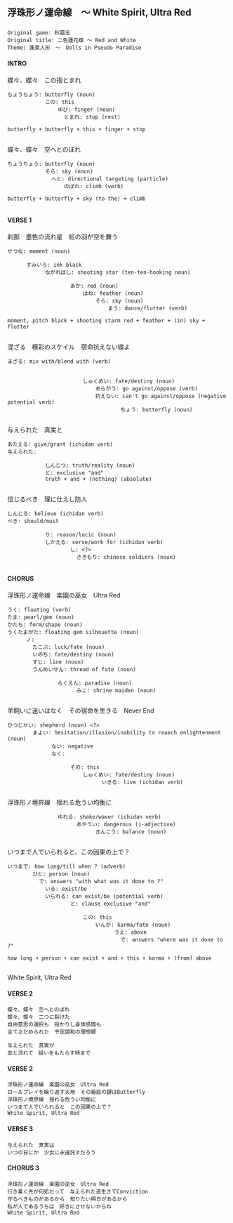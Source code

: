 ## 浮珠形ノ運命線　～ White Spirit, Ultra Red

###
```
Original game: 秋霜玉
Original title: 二色蓮花蝶 ～ Red and White
Theme: 蓬莱人形　～　Dolls in Pseudo Paradise
```

#### INTRO

蝶々、蝶々　この指とまれ
```
ちょうちょう: butterfly (noun)
            この: this
                ゆび: finger (noun)
                  とまれ: stop (rest)

butterfly + butterfly + this + finger + stop
```
```
```

蝶々、蝶々　空へとのぼれ
```
ちょうちょう: butterfly (noun)
            そら: sky (noun)
              へと: directional targeting (particle)
                  のぼれ: climb (verb)

butterfly + butterfly + sky (to the) + climb
```
```
```

#### VERSE 1

刹那　墨色の流れ星　紅の羽が空を舞う
```
せつな: moment (noun)

      すみいろ: ink black
            ながれぼし: shooting star (ten-ten-hooking noun)

                    あか: red (noun)
                        はね: feather (noun)
                            そら: sky (noun)
                                まう: dance/flutter (verb)

moment, pitch black + shooting starm red + feather + (in) sky + flutter
```
```
```

混ざる　極彩のスケイル　宿命抗えない蝶よ
```
まざる: mix with/blend with (verb)


                        しゅくめい: fate/destiny (noun)
                            あらがう: go against/oppose (verb)
                            抗えない: can't go against/oppose (negative potential verb)
                                    ちょう: butterfly (noun)
```
```
```


与えられた　真実と
```
あたえる: give/grant (ichidan verb)
与えられた:

            しんじつ: truth/reality (noun)
            と: exclusive "and"
            truth + and + (nothing) (absolute)
```
```

```

信じるべき　理に仕えし防人
```
しんじる: believe (ichidan verb)
べき: should/must

            り: reason/locic (noun)
            しかえる: serve/work for (ichidan verb)
                    し: <?>
                      さきもり: chinese soldiers (noun)
```
```
```

#### CHORUS

浮珠形ノ運命線　楽園の巫女　Ultra Red
```
うく: floating (verb)
たま: pearl/gem (noun)
かたち: form/shape (noun)
うくたまがた: floating gem silhouette (noun)
      ノ:
        たこぶ: luck/fate (noun)
        いのち: fate/destiny (noun)
        すじ: line (noun)
        うんめいせん: thread of fate (noun)

                らくえん: paradise (noun)
                      みこ: shrine maiden (noun)
```
```
```

羊飼いに迷いはなく　その宿命を生きる　Never End
```
ひつじかい: shepherd (noun) <?>
        まよい: hesitation/illusion/inability to reaech enlightenment (noun)
              ない: negative
              なく:

                    その: this
                        しゅくめい: fate/destiny (noun)
                              いきる: live (ichidan verb)
```
```
```

浮珠形ノ境界線　揺れる危うい均衡に
```
                ゆれる: shake/waver (ichidan verb)
                      あやうい: dangerous (i-adjective)
                            きんこう: balance (noun)
```
```
```

いつまで人でいられると、この因果の上で？
```
いつまで: how long/till when ? (adverb)
        ひと: person (noun)
          で: answers "with what was it done to ?"
            いる: exist/be
            いられる: can exist/be (potential verb)
                    と: clause exclusive "and"

                        この: this
                            いんが: karma/fate (noun)
                                  うえ: above
                                    で: answers "where was it done to ?"

how long + person + can exist + and + this + karma + (from) above
```
```
```

White Spirit, Ultra Red

#### VERSE 2

```
蝶々、蝶々　空へとのぼれ
蝶々、蝶々　二つに裂けた
自由意思の選択も　授かりし身体感情も
全てさだめられた　予定調和の理想郷

与えられた　真実が
血と流れて　疑いをもたらす時まで
```


#### VERSE 2

```
浮珠形ノ運命線　楽園の巫女　Ultra Red
ロールプレイを繰り返す天地　その箱庭の鍵はButterfly
浮珠形ノ境界線　揺れる危うい均衡に
いつまで人でいられると　この因果の上で？
White Spirit, Ultra Red
```

#### VERSE 3

```
与えられた　真実は
いつの日にか　少女に永遠託すだろう
```

#### CHORUS 3

```
浮珠形ノ運命線　楽園の巫女　Ultra Red
行き着く先が何処だって　与えられた道生きてConviction
守るべきものがあるから　知りたい明日があるから
私が人であるうちは　好きにさせないからね
White Spirit, Ultra Red
```
